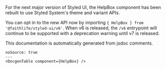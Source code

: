 For the next major version of Styled UI, the HelpBox component has been rebuilt to use Styled System's theme and variant APIs.

You can opt in to the new API now by importing `{ HelpBox } from '@faithlife/styled-ui/v6'`. When v6 is released, the `/v6` entrypoint will continue to be supported with a deprecation warning until v7 is released.

This documentation is automatically generated from jsdoc comments.

```react
noSource: true
---
<DocgenTable component={HelpBox} />
```
